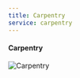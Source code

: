 ```yaml
---
title: Carpentry
service: carpentry
---
```

#### Carpentry

![Carpentry](/assets/images/services/carpentry/default.jpg)